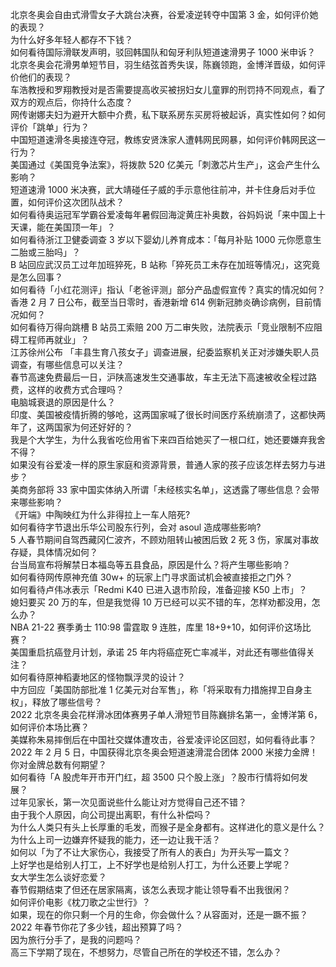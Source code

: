 北京冬奥会自由式滑雪女子大跳台决赛，谷爱凌逆转夺中国第 3 金，如何评价她的表现？  
为什么好多年轻人都存不下钱？  
如何看待国际滑联发声明，驳回韩国队和匈牙利队短道速滑男子 1000 米申诉？  
北京冬奥会花滑男单短节目，羽生结弦首秀失误，陈巍领跑，金博洋晋级，如何评价他们的表现？  
车浩教授和罗翔教授对是否需要提高收买被拐妇女儿童罪的刑罚持不同观点，看了双方的观点后，你持什么态度？  
网传谢娜夫妇为避开大额中介费，私下联系房东买房将被起诉，真实性如何？如何评价「跳单」行为？  
中国短道速滑冬奥接连夺冠，教练安贤洙家人遭韩网民网暴，如何评价韩网民这一行为？  
美国通过《美国竞争法案》，将拨款 520 亿美元「刺激芯片生产」，这会产生什么影响？  
短道速滑 1000 米决赛，武大靖碰任子威的手示意他往前冲，并卡住身后对手位置，如何评价这次团队战术？  
如何看待奥运冠军学霸谷爱凌每年暑假回海淀黄庄补奥数，谷妈妈说「来中国上十天课，能在美国顶一年」？  
如何看待浙江卫健委调查 3 岁以下婴幼儿养育成本：「每月补贴 1000 元你愿意生二胎或三胎吗」？  
B 站回应武汉员工过年加班猝死，B 站称「猝死员工未存在加班等情况」，这究竟是怎么回事？  
如何看待「小红花测评」指认「老爸评测」部分产品虚假宣传？真实的情况如何？  
香港 2 月 7 日公布，截至当日零时，香港新增 614 例新冠肺炎确诊病例，目前情况如何？  
如何看待万得向跳槽 B 站员工索赔 200 万二审失败，法院表示「竞业限制不应阻碍工程师再就业」？  
江苏徐州公布 「丰县生育八孩女子」调查进展，纪委监察机关正对涉嫌失职人员调查，有哪些信息可以关注？  
春节高速免费最后一日，沪陕高速发生交通事故，车主无法下高速被收全程过路费，这样的收费方式合理吗？  
电脑城衰退的原因是什么？  
印度、美国被疫情折腾的够呛，这两国家喊了很长时间医疗系统崩溃了，这都快两年了，这两国家为何还好好的？  
我是个大学生，为什么我省吃俭用省下来四百给她买了一根口红，她还要嫌弃我舍不得？  
如果没有谷爱凌一样的原生家庭和资源背景，普通人家的孩子应该怎样去努力与进步？  
美商务部将 33 家中国实体纳入所谓「未经核实名单」，这透露了哪些信息？会带来哪些影响？  
《开端》中陶映红为什么非得拉上一车人陪死?  
如何看待字节退出乐华公司股东行列，会对 asoul 造成哪些影响?  
5 人春节期间自驾西藏冈仁波齐，不顾劝阻转山被困后致 2 死 3 伤，家属对事故存疑，具体情况如何？  
台当局宣布将解禁日本福岛等五县食品，原因是什么？将产生哪些影响？  
如何看待网传原神充值 30w+ 的玩家上门寻求面试机会被直接拒之门外？  
如何看待卢伟冰表示「Redmi K40 已进入退市阶段，准备迎接 K50 上市」？  
媳妇要买 20 万的车，但是我觉得 10 万已经可以买不错的车，怎样劝都没用，怎么办？  
NBA 21-22 赛季勇士 110:98 雷霆取 9 连胜，库里 18+9+10，如何评价这场比赛？  
美国重启抗癌登月计划，承诺 25 年内将癌症死亡率减半，对此还有哪些值得关注？  
如何看待原神稻妻地区的怪物飘浮灵的设计？  
中方回应「美国防部批准 1 亿美元对台军售」，称「将采取有力措施捍卫自身主权」，释放了哪些信号？  
2022 北京冬奥会花样滑冰团体赛男子单人滑短节目陈巍排名第一，金博洋第 6，如何评价本场比赛？  
美媒称朱易摔倒后在中国社交媒体遭攻击，谷爱凌评论区回怼，如何看待此事？  
2022 年 2 月 5 日，中国获得北京冬奥会短道速滑混合团体 2000 米接力金牌！你对金牌总数有何期望？  
如何看待「A 股虎年开市开门红，超 3500 只个股上涨」？股市行情将如何发展？  
过年见家长，第一次见面说些什么能让对方觉得自己还不错？  
由于我个人原因，向公司提出离职，有什么补偿吗？  
为什么人类只有头上长厚重的毛发，而猴子是全身都有。这样进化的意义是什么？  
为什么上司一边嫌弃怀疑我的能力，还一边让我干活？  
如何以「为了不让大家伤心，我接受了所有人的表白」为开头写一篇文？  
上好学也是给别人打工，上不好学也是给别人打工，为什么还要上学呢？  
女大学生怎么谈好恋爱？  
春节假期结束了但还在居家隔离，该怎么表现才能让领导看不出我很闲？  
如何评价电影《枕刀歌之尘世行》？  
如果，现在的你只剩一个月的生命，你会做什么？从容面对，还是一蹶不振？  
2022 年春节你花了多少钱，超出预算了吗？  
因为旅行分手了，是我的问题吗？  
高三下学期了现在，不想努力，尽管自己所在的学校还不错，怎么办？  

